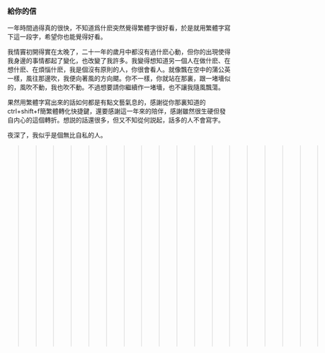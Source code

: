 

### 給你的信

一年時間過得真的很快，不知道爲什麽突然覺得繁體字很好看，於是就用繁體字寫下這一段字，希望你也能覺得好看。

我情竇初開得實在太晚了，二十一年的歲月中都沒有過什麽心動，但你的出現使得我身邊的事情都起了變化，也改變了我許多。我變得想知道另一個人在做什麽、在想什麽、在煩惱什麽，我是個沒有原則的人，你很會看人。就像飄在空中的蒲公英一樣，風往那邊吹，我便向著風的方向飃。你不一樣，你就站在那裏，跟一堵墻似的，風吹不動，我也吹不動。不過想要請你繼續作一堵墻，也不讓我隨風飄蕩。

果然用繁體字寫出來的話如何都是有點文藝氣息的，感謝從你那裏知道的ctrl+shift+f簡繁體轉化快捷鍵，還要感謝這一年來的陪伴，感謝雖然很生硬但發自内心的這個轉折。想説的話還很多，但又不知從何説起，話多的人不會寫字。

夜深了，我似乎是個無比自私的人。

>>>>>>>>>>>>>>>>>>>>>>>>>>>>>>>>>>>>>>> ~~綫索在刚刚那个页面其实，试一试全选网页呢XD。~~
